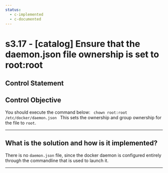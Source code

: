 ```yaml
---
status:
  - c-implemented
  - c-documented
---
```


# s3.17 - \[catalog\] Ensure that the daemon.json file ownership is set to root:root

## Control Statement

## Control Objective

You should execute the command below:  ```  chown root:root /etc/docker/daemon.json  ```  This sets the ownership and group ownership for the file to `root`.

______________________________________________________________________

## What is the solution and how is it implemented?

There is no `daemon.json` file, since the docker daemon is configured
entirely through the commandline that is used to launch it.

______________________________________________________________________
